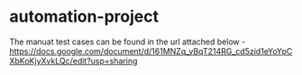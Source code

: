 # automation-project
The manuat test cases can be found in the url attached below -
https://docs.google.com/document/d/161MNZq_vBqT214RG_cd5zid1eYoYpCXbKoKjyXvkLQc/edit?usp=sharing
